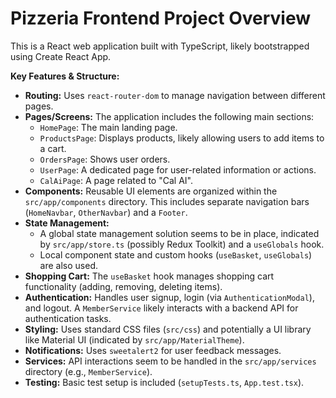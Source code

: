 # Pizzeria Frontend Project Overview

This is a React web application built with TypeScript, likely bootstrapped using Create React App.

**Key Features & Structure:**

*   **Routing:** Uses `react-router-dom` to manage navigation between different pages.
*   **Pages/Screens:** The application includes the following main sections:
    *   `HomePage`: The main landing page.
    *   `ProductsPage`: Displays products, likely allowing users to add items to a cart.
    *   `OrdersPage`: Shows user orders.
    *   `UserPage`: A dedicated page for user-related information or actions.
    *   `CalAiPage`: A page related to "Cal AI".
*   **Components:** Reusable UI elements are organized within the `src/app/components` directory. This includes separate navigation bars (`HomeNavbar`, `OtherNavbar`) and a `Footer`.
*   **State Management:**
    *   A global state management solution seems to be in place, indicated by `src/app/store.ts` (possibly Redux Toolkit) and a `useGlobals` hook.
    *   Local component state and custom hooks (`useBasket`, `useGlobals`) are also used.
*   **Shopping Cart:** The `useBasket` hook manages shopping cart functionality (adding, removing, deleting items).
*   **Authentication:** Handles user signup, login (via `AuthenticationModal`), and logout. A `MemberService` likely interacts with a backend API for authentication tasks.
*   **Styling:** Uses standard CSS files (`src/css`) and potentially a UI library like Material UI (indicated by `src/app/MaterialTheme`).
*   **Notifications:** Uses `sweetalert2` for user feedback messages.
*   **Services:** API interactions seem to be handled in the `src/app/services` directory (e.g., `MemberService`).
*   **Testing:** Basic test setup is included (`setupTests.ts`, `App.test.tsx`).
